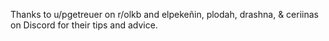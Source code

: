 Thanks to u/pgetreuer on r/olkb and elpekeñin, plodah, drashna, & ceriinas on Discord for their tips and advice.
